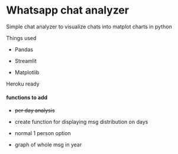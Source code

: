 # Whatsapp chat analyzer



Simple chat analyzer to visualize chats into matplot charts in python





Things used

  - Pandas

  - Streamlit

  - Matplotlib



Heroku ready

#### functions to add

-  ~~per day analysis~~ 

-   create function for displaying msg distribution on days

-   normal 1 person option

-   graph of whole msg in year


